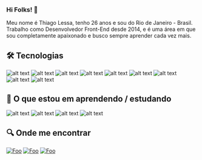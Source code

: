 ### Hi Folks! 👋

Meu nome é Thiago Lessa, tenho 26 anos e sou do Rio de Janeiro - Brasil. Trabalho como Desenvolvedor Front-End desde 2014, e é uma área em que sou completamente apaixonado e busco sempre aprender cada vez mais.

## 🛠 Tecnologias

![alt text](https://img.shields.io/badge/typescript-3178C6?style=for-the-badge&logo=typescript&logoColor=white)
![alt text](https://img.shields.io/badge/HTML5-E34F26?style=for-the-badge&logo=html5&logoColor=white) 
![alt text](https://img.shields.io/badge/CSS3-1572B6?style=for-the-badge&logo=css3&logoColor=white) 
![alt text](https://img.shields.io/badge/JavaScript-F7DF1E?style=for-the-badge&logo=javascript&logoColor=black) 
![alt text](https://img.shields.io/badge/React-1572B6?style=for-the-badge&logo=react&logoColor=white) 
![alt text](https://img.shields.io/badge/Git-E34F26?style=for-the-badge&logo=git&logoColor=white)
![alt text](https://img.shields.io/badge/sass-C36291?style=for-the-badge&logo=sass&logoColor=white)
![alt text](https://img.shields.io/badge/jquery-1C2C38?style=for-the-badge&logo=jquery&logoColor=white)
![alt text](https://img.shields.io/badge/webpack-2D6DC9?style=for-the-badge&logo=webpack&logoColor=white)


## 📖 O que estou em aprendendo / estudando

![alt text](https://img.shields.io/badge/Node.Js-000000?style=for-the-badge&logo=node.js&logoColor=white)
![alt text](https://img.shields.io/badge/express-000000?style=for-the-badge&logo=express&logoColor=white)
![alt text](https://img.shields.io/badge/Next.JS-000000?style=for-the-badge&logo=next.js&logoColor=white)
![alt text](https://img.shields.io/badge/React.Native-1572B6?style=for-the-badge&logo=react&logoColor=white)

## 🔍 Onde me encontrar

[![Foo](https://img.shields.io/badge/LinkedIn-0077B5?style=for-the-badge&logo=linkedin&logoColor=white)](https://www.linkedin.com/in/thiago-lessa-67588056/) [![Foo](https://img.shields.io/badge/Facebook-0077B5?style=for-the-badge&logo=facebook&logoColor=white)](https://www.facebook.com/ThiagoLost/) [![Foo](https://img.shields.io/badge/Instagram-5054BA?style=for-the-badge&logo=instagram&logoColor=white)](https://www.instagram.com/ithiagolessa/)
